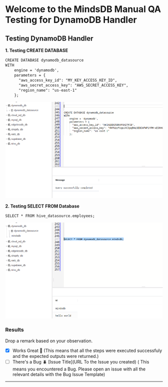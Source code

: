 # Welcome to the MindsDB Manual QA Testing for DynamoDB Handler

## Testing DynamoDB Handler

**1. Testing CREATE DATABASE**

```
CREATE DATABASE dynamodb_datasource
WITH
    engine = 'dynamodb',
    parameters = {
      "aws_access_key_id": "MY_KEY_ACCESS_KEY_ID",
      "aws_secret_access_key": "AWS_SECRET_ACCESS_KEY",
      "region_name": "us-east-1"
    };
```

![](CREATE_DATABASE_DYNAMODB.png)


**2. Testing SELECT FROM Database**

```
SELECT * FROM hive_datasource.employees;
```
![](SELECT_DYNAMODB.png)
### Results

Drop a remark based on your observation.
- [x] Works Great 💚 (This means that all the steps were executed successfuly and the expected outputs were returned.)
- [ ] There's a Bug 🪲 [Issue Title](URL To the Issue you created) ( This means you encountered a Bug. Please open an issue with all the relevant details with the Bug Issue Template)

---